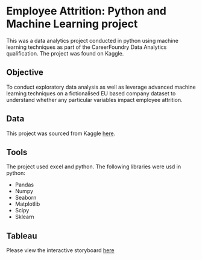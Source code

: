 # Employee Attrition: Python and Machine Learning project

This was a data analytics project conducted in python using machine learning techniques as part of the CareerFoundry Data Analytics qualification. The project was found on Kaggle. 

## Objective

To conduct exploratory data analysis as well as leverage advanced machine learning techniques on a fictionalised EU based company dataset to understand whether any particular variables impact employee attrition. 

## Data
This project was sourced from Kaggle [here](https://www.kaggle.com/datasets/HRAnalyticRepository/employee-attrition-data).

## Tools
The project used excel and python. The following libraries were usd in python:
- Pandas
- Numpy
- Seaborn
- Matplotlib
- Scipy
- Sklearn 

## Tableau 
Please view the interactive storyboard [here](https://public.tableau.com/app/profile/ruth.agnew3351/viz/EmployeeAttrition_FinalProject/LinearRegression) 
